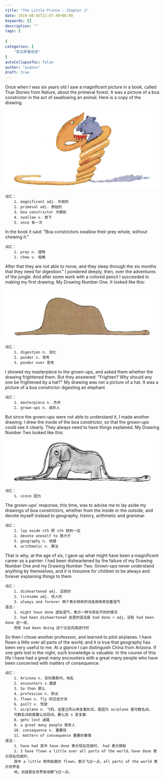 ```yaml
---
title: "The Little Prince - Chapter 1"
date: 2019-08-05T22:07:40+08:00
keywords: []
description: ""
tags: [

]
categories: [
    "英文原著阅读"
]
autoCollapseToc: false
author: "yuanzx"
draft: true
---
```


Once when I was six years old I saw a magnificent picture in a book, called True Stories from Nature, about the primeval forest. It was a picture of a boa constrictor in the act of swallowing an animal. Here is a copy of the drawing. 

![swallowing an animal](/media/learnEnglish/1.png)

```
词汇：
    1. magnificent adj. 华丽的
    2. primeval adj. 原始的
    3. boa constrictor 大蟒蛇
    4. swallow v. 吞下
    5. once 有一次
```

In the book it said: "Boa constrictors swallow their prey whole, without chewing it."

```
词汇：
    1. prey n. 猎物
    2. chew v. 咀嚼
```

After that they are not able to move, and they sleep through the six months that they need for digestion." I pondered deeply, then, over the adventures of the jungle. And after some work with a colored pencil I succeeded in making my first drawing. My Drawing Number One. It looked like this: 

![like this](/media/learnEnglish/2.png)

```
词汇：
    1. digestion n. 消化
    2. ponder v. 思考
    3. ponder over 思考
```

I showed my masterpiece to the grown-ups, and asked them whether the drawing frightened them. But they answered: "Frighten? Why should any one be frightened by a hat?" My drawing was not a picture of a hat. It was a picture of a boa constrictor digesting an elephant.

```
词汇：
    1. masterpiece n. 杰作
    2. grown-ups n. 成年人
```

But since the grown-ups were not able to understand it, I made another drawing: I drew the inside of the boa constrictor, so that the grown-ups could see it clearly. They always need to have things explained. My Drawing Number Two looked like this: 

![like this](/media/learnEnglish/3.png)

```
词汇：
    1. since 因为
```

The grown-ups' response, this time, was to advise me to lay aside my drawings of boa constrictors, whether from the inside or the outside, and devote myself instead to geography, history, arithmetic and grammar.

```
词汇：
    1. lay aside sth 把 sth 放到一边
    2. devote oneself to 致力于
    3. geography n. 地理
    4. arithmetic n. 算法
```

That is why, at the age of six, I gave up what might have been a magnificent career as a painter. I had been disheartened by the failure of my Drawing Number One and my Drawing Number Two. Grown-ups never understand anything by themselves, and it is tiresome for children to be always and forever explaining things to them.

```
词汇：
    1. disheartened adj. 沮丧的
    2. tiresome adj. 烦人的 
    3. always and forever 两个表示频率的词连用用来加重语气
语法：
    1. might have done 虚拟语气，表示一种与现在不同的情况
    2. had been disheartened 这里的语法是 had done + adj，没有 had been done 这一说，
    而有 had been doing 这个过去完成进行时
```

So then I chose another profession, and learned to pilot airplanes. I have flown a little over all parts of the world; and it is true that geography has been very useful to me. At a glance I can distinguish China from Arizona. If one gets lost in the night, such knowledge is valuable. In the course of this life I have had a great many encounters with a great many people who have been concerned with matters of consequence.

```
词汇：
    1. Arizona n. 亚利桑那州，地名
    2. encounters v.遭遇
    3. So then 那么
    4. profession n. 职业
    5. flown v. fly 的过去分词
    6. poilt v. 驾驶
    7. airplane n. 飞机，这里之所以用复数形式，是因为 airplane 是可数名词，
    可数名词前面要么加冠词，要么加 s 变复数
    8. gets lost 迷路
    9. a great many people 很多人
    10. consequence n. 重要性
    11. matters of consequence 重要的事情
语法：
    1. have had 其中 have done 表示现在完成时， had 表示拥有
    2. I have flown a little over all parts of the world，have done 表示现在完成时，
    其中 a little 修饰前面的 flown，表示飞过一点，all parts of the world 表示世界各
    地，也就是在世界各地都飞过一点。
```